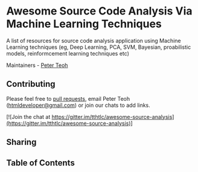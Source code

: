 # Awesome Source Code Analysis Via Machine Learning Techniques

A list of resources for source code analysis application using Machine Learning techniques (eg, Deep Learning, PCA, SVM, Bayesian, proabilistic models, reinformcement learning techniques etc)

Maintainers - [Peter Teoh](https://github.com/tthtlc)

## Contributing
Please feel free to [pull requests](https://github.com/tthtlc/awesome-source-analysis/pulls), email Peter Teoh (htmldeveloper@gmail.com) or join our chats to add links.

[![Join the chat at https://gitter.im/tthtlc/awesome-source-analysis](https://gitter.im/tthtlc/awesome-source-analysis)]

## Sharing
## Table of Contents

